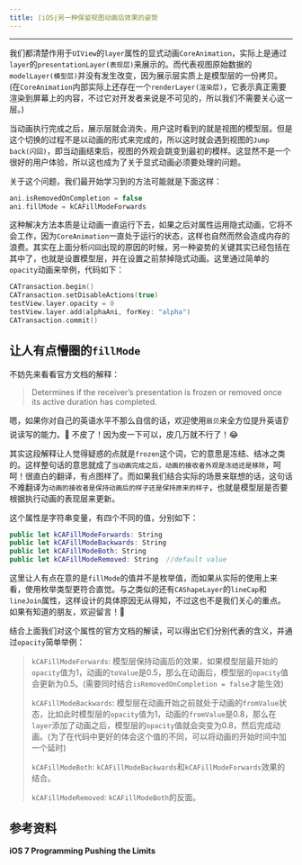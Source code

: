 ```yaml
---
title: ⌈iOS⌋另一种保留视图动画后效果的姿势
---
```


---
我们都清楚作用于`UIView`的`layer`属性的显式动画`CoreAnimation`，实际上是通过`layer`的`presentationLayer(表现层)`来展示的。而代表视图原始数据的`modelLayer(模型层)`并没有发生改变，因为展示层实质上是模型层的一份拷贝。(在`CoreAnimation`内部实际上还存在一个`renderLayer(渲染层)`，它表示真正需要渲染到屏幕上的内容，不过它对开发者来说是不可见的，所以我们不需要关心这一层。)
<!-- more -->
当动画执行完成之后，展示层就会消失，用户这时看到的就是视图的模型层。但是这个切换的过程不是以动画的形式来完成的，所以这时就会遇到视图的`Jump back(闪回)`，即当动画结束后，视图的外观会跳变到最初的模样。这显然不是一个很好的用户体验，所以这也成为了关于显式动画必须要处理的问题。

关于这个问题，我们最开始学习到的方法可能就是下面这样：
```Swift
ani.isRemovedOnCompletion = false
ani.fillMode = kCAFillModeForwards
```
这种解决方法本质是让动画一直运行下去，如果之后对属性运用隐式动画，它将不会工作，因为`CoreAnimation`一直处于运行的状态，这样也自然而然会造成内存的浪费。其实在上面分析`闪回`出现的原因的时候，另一种姿势的关键其实已经包括在其中了，也就是设置模型层，并在设置之前禁掉隐式动画。这里通过简单的`opacity`动画来举例，代码如下：
```Swift
CATransaction.begin()
CATransaction.setDisableActions(true)
testView.layer.opacity = 0
testView.layer.add(alphaAni, forKey: "alpha")
CATransaction.commit()
```
## 让人有点懵圈的`fillMode`
不妨先来看看官方文档的解释：
>Determines if the receiver’s presentation is frozen or removed once its active duration has completed.

嗯，如果你对自己的英语水平不那么自信的话，欢迎使用`扇贝`来全方位提升英语👂说读写的能力。🐶 不皮了！因为皮一下可以，皮几万就不行了！😂

其实这段解释让人觉得疑惑的点就是`frozen`这个词，它的意思是冻结、结冰之类的。这样整句话的意思就成了`当动画完成之后，动画的接收者外观是冻结还是移除`，呵呵！很直白的翻译，有点图样了。而如果我们结合实际的场景来联想的话，这句话不难翻译为`动画的接收者是保持动画后的样子还是保持原来的样子`，也就是模型层是否要根据执行动画的表现层来更新。

这个属性是字符串变量，有四个不同的值，分别如下：
```Swift
public let kCAFillModeForwards: String
public let kCAFillModeBackwards: String
public let kCAFillModeBoth: String
public let kCAFillModeRemoved: String  //default value
```
这里让人有点在意的是`fillMode`的值并不是枚举值，而如果从实际的使用上来看，使用枚举类型更符合直觉。与之类似的还有`CAShapeLayer`的`lineCap`和`lineJoin`属性，这样设计的具体原因无从得知，不过这也不是我们关心的重点。如果有知道的朋友，欢迎留言！👏

结合上面我们对这个属性的官方文档的解读，可以得出它们分别代表的含义，并通过`opacity`简单举例：
> `kCAFillModeForwards`: 模型层保持动画后的效果，如果模型层最开始的`opacity`值为1，动画的`toValue`是0.5，那么在动画后，模型层的`opacity`值会更新为0.5。(需要同时结合`isRemovedOnCompletion = false`才能生效)
> 
> `kCAFillModeBackwards`: 模型层在动画开始之前就处于动画的`fromValue`状态，比如此时模型层的`opacity`值为1，动画的`fromValue`是0.8，那么在`layer`添加了动画之后，模型层的`opacity`值就会突变为0.8，然后完成动画。(为了在代码中更好的体会这个值的不同，可以将动画的开始时间中加一个延时)
> 
> `kCAFillModeBoth`: `kCAFillModeBackwards`和`kCAFillModeForwards`效果的结合。
> 
> `kCAFillModeRemoved`: `kCAFillModeBoth`的反面。

## 参考资料
<b>iOS 7 Programming Pushing the Limits</b>

